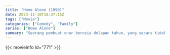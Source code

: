 ```yaml
---
title: "Home Alone (1990)"
date: 2023-11-10T18:37:15Z
tags: ["Movie"]
categories: ["Comedy", "Family"]
series: ["Home Alone"]
summary: "Seorang pembuat onar berusia delapan tahun, yang secara tidak sengaja meninggalkan rumah sendirian, harus mempertahankan rumahnya dari sepasang pencuri pada malam Natal."
---
```


<mux-player stream-type="on-demand"
src="https://kp3d-my.sharepoint.com/personal/ryoo_kp3d_onmicrosoft_com/_layouts/15/download.aspx?share=EXgBLgngrE9Ek4HsRVvK8_8BzdySxa7-tGKrtxLNV8jFWQ" prefer-playback="mse" controls>

</mux-player>


{{< movieinfo id="771" >}}

<script src="https://cdn.jsdelivr.net/npm/@mux/mux-player"></script>

 <script type="application/ld+json ">
{
"@context": "https://schema.org/",
"@type": "VideoObject",
"name": "Home Alone",
"contentUrl": "https://stream.mux.com/zP01M00531AbzsuO02oy01tJDFZZHfbGMUcZoaxcvJtcHRc.m3u8",
"thumbnailUrl": "https://www.themoviedb.org/t/p/original/qh5ITDiFk7LMDfLiQX0jXD3z0w3.jpg?width=314&fit_mode=preserve&time=25",
"uploadDate": "2023-11-10T18:37:15Z",
}

</script>